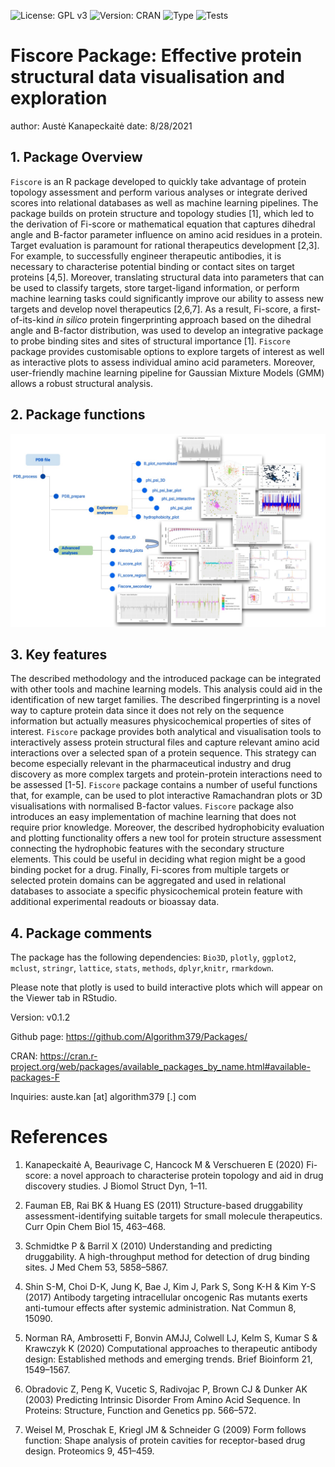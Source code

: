 ![License: GPL v3](https://img.shields.io/badge/License-GPLv3-blue.svg)
![Version: CRAN](https://img.shields.io/cran/v/Fiscore?style=plastic)
![Type](https://img.shields.io/badge/pharma%20-research-brightgreen)
![Tests](https://img.shields.io/badge/R--CMD--check%20-Pass-green)

# Fiscore Package: Effective protein structural data visualisation and exploration


author: Austė Kanapeckaitė
date: 8/28/2021


## 1. Package Overview

`Fiscore` is an R package developed to quickly take advantage of protein topology assessment and perform various analyses or integrate derived scores into relational databases as well as machine learning pipelines. The package builds on protein structure and topology studies [1]⁠,⁠ which led to the derivation of Fi-score or mathematical equation that captures dihedral angle and B-factor parameter influence on amino acid residues in a protein.
Target evaluation is paramount for rational therapeutics development [2,3]⁠. For example, to successfully engineer therapeutic antibodies, it is necessary to characterise potential binding or contact sites on target proteins [4,5]⁠. Moreover, translating structural data into parameters that can be used to classify targets, store target-ligand information, or perform machine learning tasks could significantly improve our ability to assess new targets and develop novel therapeutics [2,6,7]⁠. As a result, Fi-score, a first-of-its-kind *in silico* protein fingerprinting approach based on the dihedral angle and B-factor distribution, was used to develop an integrative package to probe binding sites and sites of structural importance [1]⁠. 
`Fiscore` package provides customisable options to explore targets of interest as well as interactive plots to assess individual amino acid parameters. Moreover, user-friendly machine learning pipeline for Gaussian Mixture Models (GMM) allows a robust structural analysis. 


## 2. Package functions

![**Figure 1**. Schematic representation of package functions and specific analyses. Curved arrow indicates that additional information might be supplied for  density plots from the cluster identification function.](Images/Figure_1.jpg)

## 3. Key features

The described methodology and the introduced package can be integrated  with other tools and machine learning models. This analysis could aid in the identification of new target families. The described fingerprinting is a novel way to capture protein data since it does not rely on  the  sequence  information but actually measures physicochemical properties of sites of interest.  `Fiscore` package provides both analytical and visualisation tools to interactively assess protein structural files and  capture relevant amino acid interactions over a selected span of a protein sequence. This strategy can become especially relevant in the pharmaceutical industry and drug discovery as more complex targets and protein-protein interactions need to be assessed [1-5].
`Fiscore` package contains a number of useful functions that, for example, can be used to plot interactive Ramachandran plots or 3D visualisations with normalised B-factor values. `Fiscore` package also introduces an easy implementation of machine learning that does not require prior knowledge. Moreover, the described hydrophobicity evaluation and plotting functionality offers a new tool for protein structure assessment connecting the hydrophobic features with the secondary structure elements. This could be useful in deciding what region might be a good binding pocket for a drug. 
Finally, Fi-scores from multiple targets or selected protein domains can be aggregated and used in relational databases to associate a specific physicochemical protein feature with additional experimental readouts or bioassay data.

## 4. Package comments

The package has the following dependencies: `Bio3D`, `plotly`, `ggplot2`, `mclust`, `stringr`, `lattice`, `stats`, `methods`, `dplyr`,`knitr`, `rmarkdown`.

Please note that plotly is used to build interactive plots which will appear on the Viewer tab in RStudio.

Version: v0.1.2

Github page: https://github.com/Algorithm379/Packages/

CRAN: https://cran.r-project.org/web/packages/available_packages_by_name.html#available-packages-F

Inquiries: auste.kan [at] algorithm379 [.] com

# References

1. Kanapeckaitė A, Beaurivage C, Hancock M & Verschueren E (2020) Fi-score: a novel approach to characterise protein topology and aid in drug discovery studies. J Biomol Struct Dyn, 1–11. 

2. Fauman EB, Rai BK & Huang ES (2011) Structure-based druggability assessment-identifying suitable targets for small molecule therapeutics. Curr Opin Chem Biol 15, 463–468.

3. Schmidtke P & Barril X (2010) Understanding and predicting druggability. A high-throughput method for detection of drug binding sites. J Med Chem 53, 5858–5867.

4. Shin S-M, Choi D-K, Jung K, Bae J, Kim J, Park S, Song K-H & Kim Y-S (2017) Antibody targeting intracellular oncogenic Ras mutants exerts anti-tumour effects after systemic administration. Nat Commun 8, 15090.

5. Norman RA, Ambrosetti F, Bonvin AMJJ, Colwell LJ, Kelm S, Kumar S & Krawczyk K (2020) Computational approaches to therapeutic antibody design: Established methods and emerging trends. Brief Bioinform 21, 1549–1567.

6. Obradovic Z, Peng K, Vucetic S, Radivojac P, Brown CJ & Dunker AK (2003) Predicting Intrinsic Disorder From Amino Acid Sequence. In Proteins: Structure, Function and Genetics pp. 566–572.

7. Weisel M, Proschak E, Kriegl JM & Schneider G (2009) Form follows function: Shape analysis of protein cavities for receptor-based drug design. Proteomics 9, 451–459.

